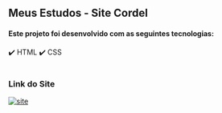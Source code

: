 <h2>Meus Estudos - Site Cordel</h2>


<h4>Este projeto foi desenvolvido com as seguintes tecnologias:</h4>

✔️ HTML
✔️ CSS

#
<h3>Link do Site</h3>

[![site](https://img.shields.io/website?label=Site_Cordel_Moderno&style=for-the-badge&url=https://https://diegosantos-engtads.github.io/01-estudos-html-css/03-site-cordel/index.html)](https://diegosantos-engtads.github.io/01-estudos-html-css/03-site-cordel/index.html)
